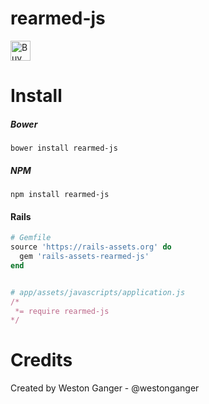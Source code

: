 # rearmed-js
<a href='https://ko-fi.com/A5071NK' target='_blank'><img height='32' style='border:0px;height:32px;' src='https://az743702.vo.msecnd.net/cdn/kofi1.png?v=a' border='0' alt='Buy Me a Coffee' /></a> 

# Install

##### Bower
```
bower install rearmed-js
```

##### NPM
```
npm install rearmed-js
```

#### Rails
```ruby
# Gemfile
source 'https://rails-assets.org' do
  gem 'rails-assets-rearmed-js'
end


# app/assets/javascripts/application.js
/*
 *= require rearmed-js
*/
```

# Credits
Created by Weston Ganger - @westonganger
